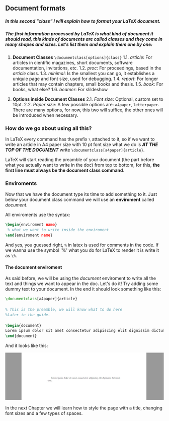 
## Document formats

##### In this second "class" I will explain how to format your LaTeX document.  

##### The first information processed by LaTeX is what kind of document it should read, this kinds of documents are called **classes** and they come in many shapes and sizes. Let's list them and explain them one by one:  

1. **Document Classes**  `\documentclass[options]{class}`
    1.1. *article*: For articles in cientific magazines, short documents, software documentation, invitations, etc. 
    1.2. *proc*: For proceedings, based in the *article* class.
    1.3. *minimal*: Is the smallest you can go, it establishes a uniquie page and font size, used for debugging.
    1.4. *report*: For longer articles that may contain chapters, small books and thesis.
    1.5. *book*: For books, what else?
    1.6. *beamer*: For slildeshow

2. **Options inside Document Classes**
    2.1. *Font size*: Optional, custom set to 10pt.
    2.2. *Paper size*: A few possible options are: `a4paper`, `letterpaper`.  
    There are many options, for now, this two will suffice, the other ones will be introduced when necessary.  

### How do we go about using all this?

In LaTeX every command has the prefix `\` attached to it, so if we want to write an article in A4 paper size with 10 pt font size what we do is ***AT THE TOP OF THE DOCUMENT*** write `\documentclass[a4paper]{article}`.

LaTeX will start reading the preamble of your document (the part before what you actually want to write in the doc) from top to bottom, for this, **the first line must always be the document class command**.

### Enviroments

Now that we have the document type its time to add something to it. Just below your document class command we will use an **enviroment** called *document*.

All enviroments use the syntax:  

```latex
\begin{enviroment name}
 % what we want to write inside the enviroment
\end{enviroment name}
```

And yes, you guessed right, `%` in latex is used for comments in the code. If we wanna use the symbol '%' what you do for LaTeX to render it is write it as `\%`.

#### The document enviroment

As said before, we will be using the *document* enviroment to write all the text and things we want to appear in the doc. Let's do it! Try adding some dummy text to your document. In the end it should look something like this:


```latex
\documentclass[a4paper]{article}

% This is the preamble, we will know what to do here
%later in the guide.

\begin{document}
Lorem ipsum dolor sit amet consectetur adipiscing elit dignissim dictumst eros.
\end{document}
```

And it looks like this:

<div align="center">
<img alt="example" src="../Assets/2-Document-Formats/Lorem.JPG">
</div>


In the next Chapter we will learn how to style the page with a title, changing font sizes and a few types of spaces.